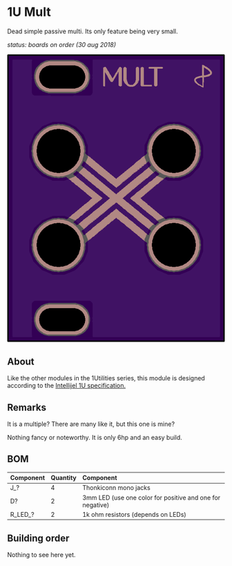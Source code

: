 # 1U Mult

Dead simple passive multi. Its only feature being very small.

*status: boards on order (30 aug 2018)*

![OSHpark preview](1u_mult_oshpark_preview.png)

## About

Like the other modules in the 1Utilities series, this module is designed according to the [Intellijel 1U specification.](https://intellijel.com/support/1u-technical-specifications/)

## Remarks

It is a multiple? There are many like it, but this one is mine?

Nothing fancy or noteworthy. It is only 6hp and an easy build.

## BOM

| Component | Quantity    | Component     |
| :------------- | :------------- | :------------- |
| J_? | 4 | Thonkiconn mono jacks |
| D? | 2 | 3mm LED (use one color for positive and one for negative) |
| R_LED_? | 2 | 1k ohm resistors (depends on LEDs) |

## Building order

Nothing to see here yet.